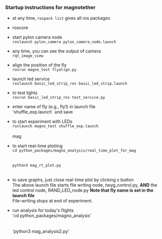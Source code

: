 ### Startup instructions for magnotether

- at any time, `rospack list` gives all ros packages


- roscore
- start pylon camera node <br> `roslaunch pylon_camera pylon_camera_node.launch`
- any time, you can see the output of camera <br> `rqt_image_view`

- align the position of the fly <br> `rosrun magno_test flyalign.py`

- launch led service <br> `roslaunch basic_led_strip_ros basic_led_strip.launch`

- to test lights <br> `rosrun basic_led_strip_ros test_service.py`

- enter name of fly (e.g., fly1) in launch file <br> 'shuffle_exp.launch` and save
- to start experiment with LEDs 
   <br> `roslaunch magno_test shuffle_exp.launch` <br><br>mag
- to start real-time plotiing
   <br> `cd python_packages/magno_analysis/real_time_plot_for_mag` <br><br>
   <br> `python3 mag_rt_plot.py` <br><br>
- to save graphs, just close real-time plot by clicking x button   
The above launch file starts file writing node, twyg_control.py, **AND** the led control node, RAND_LED_node.py
**Note that fly name is set in the launch file**
   <br> File-writing stops at end of experiment.
 
 - run analysis for today's flights
 <br> 'cd python_packages/magno_analysis' <br><br>
 <br> 'python3 mag_analysis2.py' <br><br>
 

